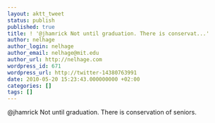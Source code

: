 ```yaml
---
layout: aktt_tweet
status: publish
published: true
title: ! '@jhamrick Not until graduation. There is conservat...'
author: nelhage
author_login: nelhage
author_email: nelhage@mit.edu
author_url: http://nelhage.com
wordpress_id: 671
wordpress_url: http://twitter-14380763991
date: 2010-05-20 15:23:43.000000000 +02:00
categories: []
tags: []
---
```

@jhamrick Not until graduation. There is conservation of seniors.
